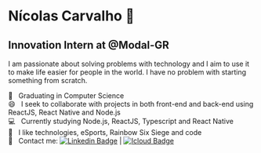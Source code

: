 # Nícolas Carvalho 🎯

## Innovation Intern at @Modal-GR

I am passionate about solving problems with technology and I aim to use it to make life easier for people in the world.
I have no problem with starting something from scratch.

:rocket:  &nbsp; Graduating in Computer Science
  <br/> :smile: &nbsp; I seek to collaborate with projects in both front-end and back-end using ReactJS, React Native and Node.js
  <br/> :computer: &nbsp; Currently studying Node.js, ReactJS, Typescript and React Native
  <br/> 💬  &nbsp; I like technologies, eSports, Rainbow Six Siege and code
  <br/> :email: &nbsp; Contact me: [![Linkedin Badge](https://img.shields.io/badge/-Nícolas%20Carvalho-blue?style=flat-square&logo=Linkedin&logoColor=white&link=https://www.linkedin.com/in/nicolasdev1/)](https://www.linkedin.com/in/nicolasdev1/) 
| 
[![Icloud Badge](https://img.shields.io/badge/-nicolaspessoal@icloud.com-c14438?style=flat-square&logo=Icloud&logoColor=white&link=mailto:nicolaspessoal@icloud.com)](mailto:nicolaspessoal@icloud.com)
